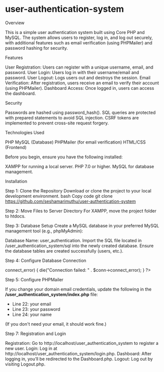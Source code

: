 # user-authentication-system

Overview

This is a simple user authentication system built using Core PHP and MySQL. The system allows users to register, log in, and log out securely, with additional features such as email verification (using PHPMailer) and password hashing for security.

Features

User Registration: Users can register with a unique username, email, and password.
User Login: Users log in with their username/email and password.
User Logout: Logs users out and destroys the session.
Email Verification: After registration, users receive an email to verify their account (using PHPMailer).
Dashboard Access: Once logged in, users can access the dashboard.

Security

Passwords are hashed using password_hash().
SQL queries are protected with prepared statements to avoid SQL injection.
CSRF tokens are implemented to prevent cross-site request forgery.

Technologies Used

PHP
MySQL (Database)
PHPMailer (for email verification)
HTML/CSS (Frontend)

Before you begin, ensure you have the following installed:

XAMPP for running a local server.
PHP 7.0 or higher.
MySQL for database management.

Installation

Step 1: Clone the Repository
Download or clone the project to your local development environment.
bash
Copy code git clone https://github.com/seshamarimuthu/user-authentication-system

Step 2: Move Files to Server Directory
For XAMPP, move the project folder to htdocs.

Step 3: Database Setup
Create a MySQL database in your preferred MySQL management tool (e.g., phpMyAdmin):

Database Name: user_authentication.
Import the SQL file located in /user_authentication_system/sql into the newly created database.
Ensure the database tables are created successfully (users, etc.).

Step 4: Configure Database Connection

<?php

$servername = "localhost";          // Database host
$db_username = "root";              // Your MySQL username
$db_password = "";                  // Your MySQL password (leave empty if default)
$dbname = "user_authentication";    // Your database name

$conn = new mysqli($servername, $db_username, $db_password, $dbname);

if ($conn->connect_error) {
    die("Connection failed: " . $conn->connect_error);
}
?>

Step 5: Configure PHPMailer

If you change your domain email credentials, update the following in the **/user_authentication_system/index.php** file:
- Line 22: your email
- Line 23: your password
- Line 24: your name

(If you don't need your email, it should work fine.)

Step 7: Registration and Login

Registration: Go to http://localhost/user_authentication_system to register a new user.
Login: Log in at http://localhost/user_authentication_system/login.php.
Dashboard: After logging in, you’ll be redirected to the Dashboard.php.
Logout: Log out by visiting Logout.php.
